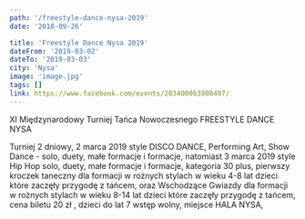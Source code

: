```yaml
---
path: '/freestyle-dance-nysa-2019'
date: '2018-09-26'

title: 'Freestyle Dance Nysa 2019'
dateFrom: '2019-03-02'
dateTo: '2019-03-03'
city: 'Nysa'
image: 'image.jpg'
tags: []
link: https://www.facebook.com/events/203400063908497/
---
```

XI Międzynarodowy Turniej Tańca Nowoczesnego FREESTYLE DANCE NYSA

Turniej 2 dniowy, 2 marca 2019 style DISCO DANCE, Performing Art, Show Dance - solo, duety, małe formacje i formacje, natomiast 3 marca 2019 style Hip Hop solo, duety, małe formacje i formacje, kategoria 30 plus, pierwszy kroczek taneczny dla formacji w rożnych stylach w wieku 4-8 lat dzieci które zaczęły przygodę z tańcem, oraz Wschodzące Gwiazdy dla formacji w rożnych stylach w wieku 8-14 lat dzieci które zaczęły przygodę z tańcem, cena biletu 20 zł , dzieci do lat 7 wstęp wolny, miejsce HALA NYSA,